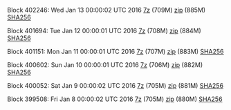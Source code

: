 Block 402246: Wed Jan 13 00:00:02 UTC 2016 [7z](https://transfer.sh/3XdZJ/bootstrap.dat.20160113.7z) (709M) [zip](https://transfer.sh/EdurV/bootstrap.dat.20160113.zip) (885M) [SHA256](https://transfer.sh/T3Nmc/sha256.txt)

Block 401694: Tue Jan 12 00:00:01 UTC 2016 [7z](https://transfer.sh/O8Rw2/bootstrap.dat.20160112.7z) (708M) [zip](https://transfer.sh/cGq69/bootstrap.dat.20160112.zip) (884M) [SHA256](https://transfer.sh/Es75j/sha256.txt)

Block 401151: Mon Jan 11 00:00:01 UTC 2016 [7z](https://transfer.sh/mf9Xn/bootstrap.dat.20160111.7z) (707M) [zip](https://transfer.sh/BnHFs/bootstrap.dat.20160111.zip) (883M) [SHA256](https://transfer.sh/16Czu4/sha256.txt)

Block 400602: Sun Jan 10 00:00:01 UTC 2016 [7z](https://transfer.sh/Jp77T/bootstrap.dat.20160110.7z) (706M) [zip](https://transfer.sh/OMDyl/bootstrap.dat.20160110.zip) (882M) [SHA256](https://transfer.sh/lxfz8/sha256.txt)

Block 400052: Sat Jan  9 00:00:02 UTC 2016 [7z](https://transfer.sh/51zr7/bootstrap.dat.20160109.7z) (705M) [zip](https://transfer.sh/2zUEu/bootstrap.dat.20160109.zip) (881M) [SHA256](https://transfer.sh/Ix0sZ/sha256.txt)

Block 399508: Fri Jan  8 00:00:02 UTC 2016 [7z](https://transfer.sh/9yu8F/bootstrap.dat.20160108.7z) (705M) [zip](https://transfer.sh/D3sQu/bootstrap.dat.20160108.zip) (880M) [SHA256](https://transfer.sh/17isd0/sha256.txt)
